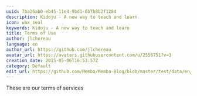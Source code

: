 ```yaml
---
uuid: 7ba26ab0-eb45-11e4-9bd1-6b7b8b2f1284
description: Kidoju - A new way to teach and learn
icon: wax_seal
keywords: Kidoju - A new way to teach and learn
title: Terms of Use
author: jlchereau
language: en
author_url: https://github.com/jlchereau
avatar_url: https://avatars.githubusercontent.com/u/2556751?v=3
creation_date: 2015-05-06T16:53:57Z
category: Default
edit_url: https://github.com/Memba/Memba-Blog/blob/master/test/data/en/pages/terms.md
---
```

These are our terms of services